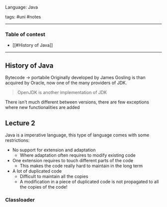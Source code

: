 Language: Java

tags: #uni #notes

---
### Table of contest
- [[#History of Java]]
---
## History of Java
Bytecode -> portabile
Originally developed by James Gosling is than acquired by Oracle, now one of the many providers of JDK.
> OpenJDK is another implementation of JDK

There isn't much different between versions, there are few exceptions where new functionalities are added

## Lecture 2
Java is a imperative language, this type of language comes with some restrictions:
- No support for extension and adaptation 
	- Where adaptation often requires to modify existing code
- One extension requires to touch different parts of the code
	- This makes the code really hard to maintain in the long term
- A lot of duplicated code
	- Difficult to maintain all the copies
	- A modification in a piece of duplicated code is not propagated to all the copies of the code!

### Classloader
